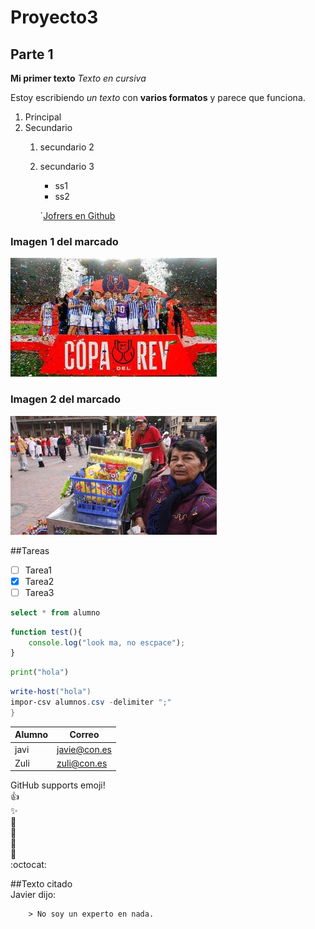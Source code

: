 # Proyecto3

## Parte 1

**Mi primer texto**
*Texto en cursiva*

Estoy escribiendo *un texto* con **varios formatos** y parece que funciona.

1. Principal
2. Secundario
    1. secundario 2
    2. secundario 3
        * ss1
        * ss2

        ´[Jofrers en Github](https://github.com/jofrers)
### Imagen 1 del marcado    
![Marcado 1](/fotos/Copa-del-Rey-2020.jpg)

### Imagen 2 del marcado
![Marcado 2](/fotos/informalidad.jpg)

##Tareas

- [ ] Tarea1
- [X] Tarea2
- [ ] Tarea3

```SQL
select * from alumno
```
```javascript
function test(){
    console.log("look ma, no escpace");
}
```

```python
print("hola")
```
```powershell
write-host("hola")
impor-csv alumnos.csv -delimiter ";"
}
```

Alumno | Correo
-------|------
javi | javie@con.es
Zuli | zuli@con.es

GitHub supports emoji!  
:+1:  
:sparkles:  
:camel:  
:tada:  
:rocket:  
:metal:  
:octocat:  

##Texto citado  
Javier dijo:  

        > No soy un experto en nada.



